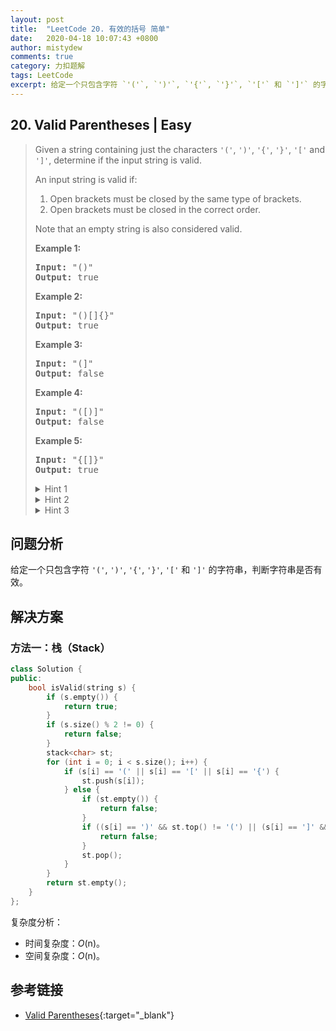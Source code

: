 ```yaml
---
layout: post
title:  "LeetCode 20. 有效的括号 简单"
date:   2020-04-18 10:07:43 +0800
author: mistydew
comments: true
category: 力扣题解
tags: LeetCode
excerpt: 给定一个只包含字符 `'('`, `')'`, `'{'`, `'}'`, `'['` 和 `']'` 的字符串，判断字符串是否有效。
---
```

## 20. Valid Parentheses | Easy

> Given a string containing just the characters `'('`, `')'`, `'{'`, `'}'`, `'['` and `']'`, determine if the input string is valid.
> 
> An input string is valid if:
> 
> 1. Open brackets must be closed by the same type of brackets.
> 2. Open brackets must be closed in the correct order.
> 
> Note that an empty string is also considered valid.
> 
> **Example 1:**
> 
> <pre>
> <strong>Input:</strong> "()"
> <strong>Output:</strong> true
> </pre>
> 
> **Example 2:**
> 
> <pre>
> <strong>Input:</strong> "()[]{}"
> <strong>Output:</strong> true
> </pre>
> 
> **Example 3:**
> 
> <pre>
> <strong>Input:</strong> "(]"
> <strong>Output:</strong> false
> </pre>
> 
> **Example 4:**
> 
> <pre>
> <strong>Input:</strong> "([)]"
> <strong>Output:</strong> false
> </pre>
> 
> **Example 5:**
> 
> <pre>
> <strong>Input:</strong> "{[]}"
> <strong>Output:</strong> true
> </pre>
> 
> <details>
> <summary>Hint 1</summary>
> An interesting property about a valid parenthesis expression is that a sub-expression of a valid expression should also be a valid expression. (Not every sub-expression) e.g.
> <pre>
> { { } [ ] [ [ [ ] ] ] } is VALID expression
>           [ [ [ ] ] ]    is VALID sub-expression
>   { } [ ]                is VALID sub-expression
> </pre>
> Can we exploit this recursive structure somehow?
> </details>
> 
> <details>
> <summary>Hint 2</summary>
> What if whenever we encounter a matching pair of parenthesis in the expression, we simply remove it from the expression? This would keep on shortening the expression. e.g.
> <pre>
> { { ( { } ) } }
>       |_|
> 
> { { (      ) } }
>     |______|
> 
> { {          } }
>   |__________|
> 
> {                }
> |________________|
> </pre>
> VALID EXPRESSION!
> </details>
> 
> <details>
> <summary>Hint 3</summary>
> The <b>stack</b> data structure can come in handy here in representing this recursive structure of the problem. We can't really process this from the inside out because we don't have an idea about the overall structure. But, the stack can help us process this recursively i.e. from outside to inwards.
> </details>

## 问题分析

给定一个只包含字符 `'('`, `')'`, `'{'`, `'}'`, `'['` 和 `']'` 的字符串，判断字符串是否有效。

## 解决方案

### 方法一：栈（Stack）

```cpp
class Solution {
public:
    bool isValid(string s) {
        if (s.empty()) {
            return true;
        }
        if (s.size() % 2 != 0) {
            return false;
        }
        stack<char> st;
        for (int i = 0; i < s.size(); i++) {
            if (s[i] == '(' || s[i] == '[' || s[i] == '{') {
                st.push(s[i]);
            } else {
                if (st.empty()) {
                    return false;
                }
                if ((s[i] == ')' && st.top() != '(') || (s[i] == ']' && st.top() != '[') || (s[i] == '}' && st.top() !='{')) {
                    return false;
                }
                st.pop();
            }
        }
        return st.empty();
    }
};
```

复杂度分析：
* 时间复杂度：_O_(n)。
* 空间复杂度：_O_(n)。

## 参考链接

* [Valid Parentheses](https://leetcode.com/problems/valid-parentheses/){:target="_blank"}
